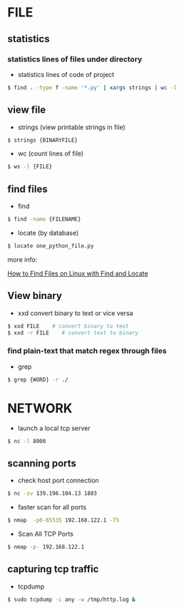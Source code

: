 # FILE

## statistics

### statistics lines of files under directory

- statistics lines of code of project

~~~bash
$ find . -type f -name '*.py' | xargs strings | wc -l
~~~

## view file

- strings (view printable strings in file)

~~~bash
$ strings {BINARYFILE}
~~~

- wc (count lines of file)

~~~bash
$ ws -l {FILE}
~~~

## find files

- find 

~~~bash
$ find -name {FILENAME}
~~~~

- locate (by database)

~~~bash
$ locate one_python_file.py
~~~

more info:

[How to Find Files on Linux with Find and Locate](https://www.servermania.com/kb/articles/how-to-find-files-on-linux-with-find-and-locate/)

## View binary

- xxd
convert binary to text or vice versa
~~~bash
$ xxd FILE    # convert binary to text
$ xxd -r FILE    # convert text to binary
~~~

### find plain-text that match regex through files

- grep

~~~bash
$ grep {WORD} -r ./
~~~
















# NETWORK

- launch a local tcp server
~~~bash
$ nc -l 8000 
~~~

## scanning ports

- check host port connection
~~~bash
$ nc -zv 139.196.104.13 1883
~~~

- faster scan for all ports
~~~bash
$ nmap  -p0-65535 192.168.122.1 -T5
~~~

- Scan All TCP Ports
~~~bash
$ nmap -p- 192.168.122.1
~~~

## capturing tcp traffic

- tcpdump
~~~bash
$ sudo tcpdump -i any -w /tmp/http.log &
~~~













